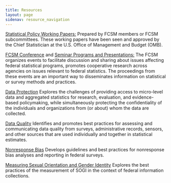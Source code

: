 ```yaml
---
title: Resources
layout: page
sidenav: resource_navigation
---
```


<p><a class="fcsm-main-links" href="/resources/statistical-policy-working-papers">Statistical Policy Working Papers:</a> Prepared by FCSM members or FCSM subcommittees. These working papers have been seen and approved by the Chief Statistician at the U.S. Office of Management and Budget (OMB).</p>

<p><a class="fcsm-main-links" href="/resources/fcsm-research-conferences/">FCSM Conference</a> and <a class="fcsm-main-links" href="/resources/FCSMConferenceSeminarProgramsPresentations/">Seminar Programs and Presentations:</a> The FCSM organizes events to facilitate discussion and sharing about issues affecting federal statistical programs, promotes cooperative research across agencies on issues relevant to federal statistics. The proceedings from these events are an important way to disseminates information on statistical or survey methods and practices.</p>

<p><a class="fcsm-main-links" href="/resources/safe-guard-data">Data Protection</a> Explores the challenges of providing access to micro-level data and aggregated statistics for research, evaluation, and evidence-based policymaking, while simultaneously protecting the confidentiality of the individuals and organizations from (or about) whom the data are collected.</p>

<p><a class="fcsm-main-links" href="/resources/data-quality-subcommittee">Data Quality</a> Identifies and promotes best practices for assessing and communicating data quality from surveys, administrative records, sensors, and other sources that are used individually and together in statistical estimates.</p>

<p><a class="fcsm-main-links" href="/resources/non-response-bias">Nonresponse Bias</a> Develops guidelines and best practices for nonresponse bias analyses and reporting in federal surveys.</p>

<p><a class="fcsm-main-links" href="/resources/sogi">Measuring Sexual Orientation and Gender Identity</a> Explores the best practices of the measurement of SOGI in the context of federal information collections.</p>